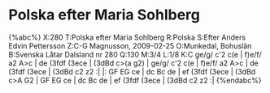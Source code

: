 # Polska efter Maria Sohlberg

{%abc%}
X:280
T:Polska efter Maria Sohlberg
R:Polska
S:Efter Anders Edvin Pettersson
Z:C-G Magnusson, 2009-02-25
O:Munkedal, Bohuslän
B:Svenska Låtar Dalsland nr 280
Q:130
M:3/4
L:1/8
K:C
ge/g/ c'2 c(e | f)e/f/ a2 A>c | de (3fdf (3ece | (3dBd c>(a g2) |
ge/g/ c'2 c(e | f)e/f/ a2 A>c | de (3fdf (3ece | (3dBd c2 z2 :|
|: GF EG ce | dc Bc de | ef (3fdf (3ece | (3dBd c>A G2 |
GF EG ce | dc Bc de | ef (3fdf (3ece | (3dBd c2 z2 :|
{%endabc%}

